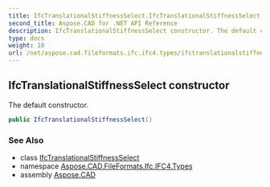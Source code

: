 ```yaml
---
title: IfcTranslationalStiffnessSelect.IfcTranslationalStiffnessSelect
second_title: Aspose.CAD for .NET API Reference
description: IfcTranslationalStiffnessSelect constructor. The default constructor
type: docs
weight: 10
url: /net/aspose.cad.fileformats.ifc.ifc4.types/ifctranslationalstiffnessselect/ifctranslationalstiffnessselect/
---
```

## IfcTranslationalStiffnessSelect constructor

The default constructor.

```csharp
public IfcTranslationalStiffnessSelect()
```

### See Also

* class [IfcTranslationalStiffnessSelect](../)
* namespace [Aspose.CAD.FileFormats.Ifc.IFC4.Types](../../ifctranslationalstiffnessselect/)
* assembly [Aspose.CAD](../../../)


